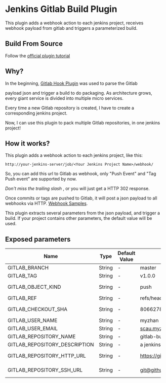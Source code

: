 # Jenkins Gitlab Build Plugin

This plugin adds a webhook action to each jenkins project, receives webhook payload from gitlab and triggers a parameterized build.

## Build From Source

Follow the [official plugin tutorial](https://wiki.jenkins-ci.org/display/JENKINS/Plugin+tutorial)

## Why?

In the beginning, [Gitlab Hook Plugin](https://wiki.jenkins-ci.org/display/JENKINS/Gitlab+Hook+Plugin) was used to parse the Gitlab

payload json and trigger a build to do packaging. As architecture grows, every giant service is divided into multiple micro services.

Every time a new Gitlab repository is created, I have to create a corresponding jenkins project.

Now, I can use this plugin to pack multiple Gitlab repositories, in one jenkins project!

## How it works?

This plugin adds a webhook action to each jenkins project, like this:

```
http://your-jenkins-server/job/<Your Jenkins Project Name>/webhook/
```

So, you can add this url to Gitlab as webhook, only "Push Event" and "Tag Push event" are supported by now.

*Don't miss the trailing slash* , or you will just get a HTTP 302 response.

Once commits or tags are pushed to Gitlab, it will post a json payload to all webhooks via HTTP. [Webhook Samples](https://gitlab.com/gitlab-org/gitlab-ce/blob/master/doc/web_hooks/web_hooks.md).

This plugin extracts several parameters from the json payload, and trigger a build. If your project contains other parameters, the default value will be used.

## Exposed parameters

| Name | Type | Default Value | Value In Build | Note |
| ------------- | ------------- | ------------- | ------------- | ------------- |
| GITLAB_BRANCH | String | - | master | branch being pushed to|
| GITLAB_TAG | String | - | v1.0.0 | pushed tag|
| GITLAB_OBJECT_KIND | String | - | push | gitlab events, only support push or tag_push|
| GITLAB_REF | String | - | refs/heads/master | full ref |
| GITLAB_CHECKOUT_SHA | String | - | 8066278648f4277d0842678114f3b1f141bb01ba | git checkout $GITLAB_CHECKOUT_SHA|
| GITLAB_USER_NAME | String | - | myzhan| |
| GITLAB_USER_EMAIL | String | - | scau.myzhan@gmail.com ||
| GITLAB_REPOSITORY_NAME | String | - | gitlab-build-plugin ||
| GITLAB_REPOSITORY_DESCRIPTION | String | - | a jenkins plugin ||
| GITLAB_REPOSITORY_HTTP_URL | String | - | https://github.com/myzhan/gitlab-build-plugin.git | git clone $GITLAB_REPOSITORY_HTTP_URL |
| GITLAB_REPOSITORY_SSH_URL | String | - | git@github.com:myzhan/gitlab-build-plugin.git | git clone $GITLAB_REPOSITORY_SSH_URL |
